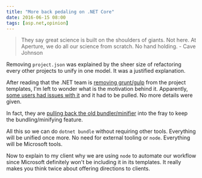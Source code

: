 ```yaml
---
title: "More back pedaling on .NET Core"
date: 2016-06-15 08:00
tags: [asp.net,opinion]
---
```


>They say great science is built on the shoulders of giants. Not here. At Aperture, we do all our science from scratch. No hand holding. - Cave Johnson

Removing `project.json` was explained by the sheer size of refactoring every other projects to unify in one model. It was a justified explanation.

After reading that the .NET team is [removing grunt/gulp][1] from the project templates, I'm left to wonder what is the motivation behind it. Apparently, [some users had issues with it][3] and it had to be pulled. No more details were given.

In fact, they are [pulling back the old bundler/minifier][2] into the fray to keep the bundling/minifying feature.

All this so we can do `dotnet bundle` without requiring other tools. Everything will be unified once more. No need for external tooling or `node`. Everything will be Microsoft tools.

Now to explain to my client why we are using `node` to automate our workflow since Microsoft definitely won't be including it in its templates. It really makes you think twice about offering directions to clients.

[1]: https://github.com/aspnet/Tooling/issues/83#issuecomment-225967707
[2]: https://github.com/aspnet/Templates/pull/592
[3]: https://github.com/OmniSharp/generator-aspnet/issues/733#issuecomment-224386200
